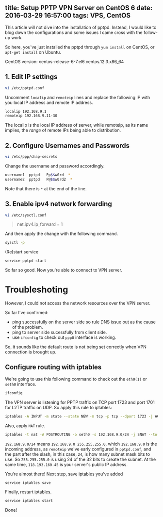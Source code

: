 title: Setup PPTP VPN Server on CentOS 6
date: 2016-03-29 16:57:00
tags: VPS, CentOS
---

This article will not dive into the installation of pptpd. Instead, I would like to blog down the configurations and some issues I came cross with the follow-up work.

So here, you've just installed the pptpd through `yum install` on CentOS, or `apt-get install` on Ubuntu.

CentOS version: centos-release-6-7.el6.centos.12.3.x86_64

## 1. Edit IP settings

````bash
vi /etc/pptpd.conf
````
    
Uncomment `localip` and `remoteip` lines and replace the following IP with you local IP address and remote IP address.

````bash
localip 192.168.9.1
remoteip 192.168.9.11-30
````
The localip is the local IP address of server, while remoteip, as its name implies, the *range* of remote IPs being able to distribution.
 
## 2. Configure Usernames and Passwords

````bash
vi /etc/ppp/chap-secrets
````

Change the username and password accordingly.

````bash
username1  pptpd   Pp$$w0rd  *
username2  pptpd   P@$$w0rd2  *
````

Note that there is `*` at the end of the line.

## 3. Enable ipv4 network forwarding

````bash
vi /etc/sysctl.conf
````

> net.ipv4.ip_forward = 1

And then apply the change with the following command.

````bash
sysctl -p
````
    
(Re)start service

````bash
service pptpd start
````

So far so good. Now you're able to connect to VPN server.

# Troubleshoting

However, I could not access the network resources over the VPN server.

So far I've confirmed:

- ping successfully on the server side so rule DNS issue out as the cause of the problem.
- ping to server side sucessfully from client side.
- use `ifconfig` to check out `ppp0` interface is working.

So, it sounds like the default route is not being set correctly when VPN connection is brought up.

## Configure routing with iptables

We're going to use this following command to check out the `eth0(1)` or `seth0` interface. 

````bash
ifconfig
````
The VPN server is listening for PPTP traffic on TCP port 1723 and port 1701 for L2TP traffic on UDP. So apply this rule to iptables:

````bash
iptables -A INPUT -m state --state NEW -m tcp -p tcp --dport 1723 -j ACCEPT
````
    
Also, apply `NAT` rule. 

````bash
iptables -t nat -A POSTROUTING -o seth0 -s 192.168.9.0/24 -j SNAT --to-source 118.193.160.45
````
    
`192.168.9.0/24` means `192.168.9.0 255.255.255.0`, which `192.168.9.0` is the incoming address, as `remoteip` we've early configured in `pptpd.conf`, and the part after the slash, in this case, `24`, is how many subnet mask bits to use. So `255.255.255.0` is using 24 of the 32 bits to create the subnet.
At the same time, `118.193.160.45` is your server's public IP address.

You're almost there! Next step, save iptables you've added
 
````bash
service iptables save
````
 
Finally, restart iptables.

````bash
service iptables start
````

Done!
